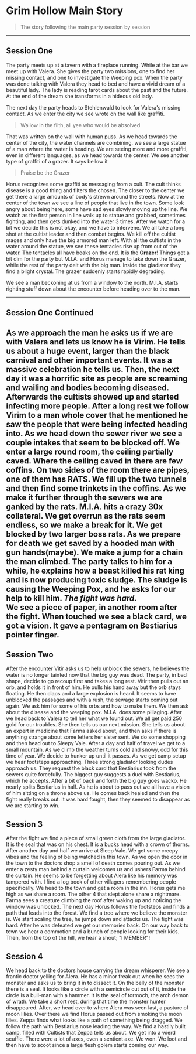 # Grim Hollow Main Story
> The story following the main party session by session

---

## Session One
The party meets up at a tavern with a fireplace running. While at the bar we meet up with Valera.
She gives the party two missions, one to find her missing contact, and one to investigate the Weeping pox. 
When the party was done talking with Valera they head to bed and have a vivid dream of a beautiful lady.
The lady is reading tarot cards about the past and the future. At the end of the dream she transforms in a
hideous old lady. </br>

The next day the party heads to Stehlenwald to look for Valera's missing contact. As we enter the city we see wrote 
on the wall like graffiti.
> Wallow in the filth, all yee who would be absolved

That was written on the wall with human puss. As we head towards the center of the city, the water channels are 
combining, we see a large statue of a man where the water is heading. We are seeing more and more graffiti, 
even in different languages, as we head towards the center. We see another type of graffiti of a grazer. 
It says bellow it
> Praise be the Grazer

Horus recognizes some graffiti as messaging from a cult. The cult thinks disease is a good thing and filters the chosen.
The closer to the center we get there a large amounts of body's strewn around the streets. Now at the center of the town
we see a line of people that live in the town. Some look angry about being here, some have sad eyes slowly moving up the
line. We watch as the first person in line walk up to statue and grabbed, sometimes fighting, and then gets dunked into
the water 3 times. After we watch for a bit we decide this is not okay, and we have to intervene. We all take a long
shot at the cultist leader and then combat begins. We kill off the cultist mages and only have the big armored man left.
With all the cultists in the water around the statue, we see these tentacles rise up from out of the water. The 
tentacles all have beaks on the end. It is the **Grazer**! Things get a bit dim for the party but M.I.A. and Horus 
manage to take down the Grazer, while the rest of the party delt with the big man. Inside the gladiator they find a 
blight crystal. The grazer suddenly starts rapidly degrading.

We see a man beckoning at us from a window to the north. M.I.A. starts righting stuff down about the encounter before
heading over to the man.

---

## Session One Continued
As we approach the man he asks us if we are with Valera and lets us know he is Virim. He tells us about a huge event,
larger than the black carnival and other important events. It was a massive celebration he tells us. Then, the next day
it was a horrific site as people are screaming and wailing and bodies becoming diseased. Afterwards the cultists showed
up and started infecting more people. After a long rest we follow Virim to a man whole cover that he mentioned he saw
the people that were being infected heading into. As we head down the sewer river we see a couple intakes that seem to
be blocked off. We enter a large round room, the ceiling partially caved. Where the ceiling caved in there are few
coffins. On two sides of the room there are pipes, one of them has **RATS**. We fill up the two tunnels and then find
some trinkets in the coffins. As we make it further through the sewers we are ganked by the rats. M.I.A. hits a crazy
30x collateral. We get overrun as the rats seem endless, so we make a break for it. We get blocked by two larger boss
rats. As we prepare for death we get saved by a hooded man with gun hands(maybe). We make a jump for a chain the man
climbed. The party talks to him for a while, he explains how a beast killed his rat king and is now producing toxic
sludge. The sludge is causing the Weeping Pox, and he asks for our help to kill him. _**The fight was hard.**_</br>
We see a piece of paper, in another room after the fight. When touched we see a black card, we got a vision. It gave
a pentagram on Bestiarius pointer finger.
---

## Session Two
After the encounter Vitir asks us to help unblock the sewers, he believes the water is no longer tainted now that the
big guy was dead. The party, in bad shape, decide to go recoup first and takes a long rest. Vitir then pulls out an orb,
and holds it in front of him. He pulls his hand away but the orb stays floating. He then claps and a large explosion is
heard. It seems to have unblocked the passages and with a rush, the sewage starts coming out again. We ask him for some
of his orbs and how to make them. We then ask about the disease and the weeping pox. M.I.A. does some pillaging. After
we head back to Valera to tell her what we found out. We all get paid 250 gold for our troubles. She then tells us our
next mission. She tells us about an expert in medicine that Farma asked about, and then asks if there is anything
strange about some letters her sister sent. We do some shopping and then head out to Sleepy Vale. After a day and half
of travel we get to a small mountain. As we climb the weather turns cold and snowy, odd for this time of year.
We decide to hunker up until it passes. As we get camp setup we hear footsteps approaching. Three strong gladiator
looking dudes approach us. They request the black card that Bestiarius took from the sewers quite forcefully.
The biggest guy suggests a duel with Bestiarius, which he accepts. After a bit of back and forth the big guy goes wacko.
He nearly splits Bestiarius in half. As he is about to pass out we all have a vision of him sitting on a throne above us.
He comes back healed and then the fight really breaks out. It was hard fought, then they seemed to disappear as we are
starting to win.

## Session 3
After the fight we find a piece of small green cloth from the large gladiator. It is the seal that was on his chest.
It is a bucks head with a crown of thorns. After another day and half we arrive at Sleep Vale. We get some creepy vibes
and the feeling of being watched in this town. As we open the door in the town to the doctors shop a smell of death
comes pouring out. As we enter a zesty man behind a curtain welcomes us and ushers Farma behind the curtain. He seems
to be forgetting about Alera like his memory was tampered with. I find a log book of other villagers remembering people
specifically. We head to the town and get a room in the inn. Horus gets me high as we share a room. The other 4 that
slept alone share a nightmare. Farma sees a creature climbing the roof after waking up and noticing the window was 
unlocked. The next day Horus follows the footsteps and finds a path that leads into the forest. We find a tree where we
believe the monster is. We start scaling the tree, he jumps down and attacks us. The fight was hard. After he was
defeated we get our memories back. On our way back to town we hear a commotion and a bunch of people looking for their
kids. Then, from the top of the hill, we hear a shout; "I MEMBER"!

## Session 4
We head back to the doctors house carrying the dream whisperer. We see a frantic doctor yelling for Alera. He has a
minor freak out when he sees the monster and asks us to bring it in to dissect it. On the belly of the monster there is
a seal. It looks like a circle with a semicircle cut out of it, inside the circle is a bull-man with a hammer. It is the
seal of tormoch, the arch demon of wrath. We take a short rest, during that time the monster hunter disappeared. After,
we head over to where Alera was seen last, a pasture of moon lilies. Over there we find Horus passed out from smoking
the moon lilies. Zeppa finds what looks like a path of something being dragged. We follow the path with Bestiarius nose
leading the way. We find a hastily built camp, filled with Cultists that Zeppa tells us about. We get into a wierd 
scuffle. There were a lot of axes, even a sentient axe. We won. We loot and then have to scoot since a large flesh golem
starts coming our way.
